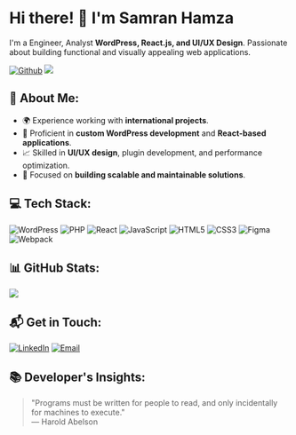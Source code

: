 # Hi there! 👋 I'm Samran Hamza

I'm a Engineer, Analyst **WordPress, React.js, and UI/UX Design**. Passionate about building functional and visually appealing web applications.

[![Github](https://img.shields.io/github/followers/your-github-username?label=Follow&style=social)](https://github.com/your-github-username)
![](https://komarev.com/ghpvc/?username=your-github-username&color=green)

## 🚀 About Me:
- 🌍 Experience working with **international projects**.
- 🔧 Proficient in **custom WordPress development** and **React-based applications**.
- 📈 Skilled in **UI/UX design**, plugin development, and performance optimization.
- 🎯 Focused on **building scalable and maintainable solutions**.

## 💻 Tech Stack:

![WordPress](https://img.shields.io/badge/WordPress-21759B?style=for-the-badge&logo=wordpress&logoColor=white)
![PHP](https://img.shields.io/badge/PHP-777BB4?style=for-the-badge&logo=php&logoColor=white)
![React](https://img.shields.io/badge/React-20232A?style=for-the-badge&logo=react&logoColor=61DAFB)
![JavaScript](https://img.shields.io/badge/JavaScript-F7DF1E?style=for-the-badge&logo=javascript&logoColor=black)
![HTML5](https://img.shields.io/badge/HTML5-E34F26?style=for-the-badge&logo=html5&logoColor=white)
![CSS3](https://img.shields.io/badge/CSS3-1572B6?style=for-the-badge&logo=css3&logoColor=white)
![Figma](https://img.shields.io/badge/Figma-F24E1E?style=for-the-badge&logo=figma&logoColor=white)
![Webpack](https://img.shields.io/badge/Webpack-8DD6F9?style=for-the-badge&logo=webpack&logoColor=white)

## 📊 GitHub Stats:

![](https://github-readme-stats.vercel.app/api?username=your-github-username&theme=dark&hide_border=false&include_all_commits=false&count_private=false)

## 📬 Get in Touch:

[![LinkedIn](https://img.shields.io/badge/LinkedIn-0077B5?style=for-the-badge&logo=linkedin&logoColor=white)](https://www.linkedin.com/in/your-profile/)
[![Email](https://img.shields.io/badge/Email-D14836?style=for-the-badge&logo=gmail&logoColor=white)](mailto:your.email@example.com)

## 📚 Developer's Insights:

> "Programs must be written for people to read, and only incidentally for machines to execute."  
> — Harold Abelson

